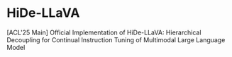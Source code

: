 # HiDe-LLaVA
[ACL'25 Main] Official Implementation of HiDe-LLaVA: Hierarchical Decoupling for Continual Instruction Tuning of Multimodal Large Language Model
